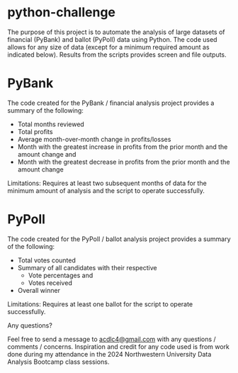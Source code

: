 # python-challenge
The purpose of this project is to automate the analysis of large datasets of financial (PyBank) and ballot (PyPoll) data using Python.  The code used allows for any size of data (except for a minimum required amount as indicated below).  Results from the scripts provides screen and file outputs.

# PyBank
The code created for the PyBank / financial analysis project provides a summary of the following:
  - Total months reviewed
  - Total profits
  - Average month-over-month change in profits/losses
  - Month with the greatest increase in profits from the prior month and the amount change and
  - Month with the greatest decrease in profits from the prior month and the amount change

Limitations: Requires at least two subsequent months of data for the minimum amount of analysis and the script to operate successfully.

# PyPoll
The code created for the PyPoll / ballot analysis project provides a summary of the following:
  - Total votes counted
  - Summary of all candidates with their respective
      - Vote percentages and
      - Votes received
  - Overall winner

Limitations: Requires at least one ballot for the script to operate successfully.


Any questions?

Feel free to send a message to acdlc4@gmail.com with any questions / comments / concerns.
Inspiration and credit for any code used is from work done during my attendance in the 2024 Northwestern University Data Analysis Bootcamp class sessions.
